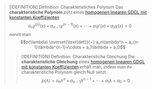> [!DEFINITION] Definition: Charakteristiches Polynom
> Das **charakteristiche Polynom** $p(\lambda)$ eines [homogenen linearen GDGL mit konstanten Koeffizienten](Homogene%20lineare%20GDGL%20mit%20konstanten%20Koeffizienten.md)
> $$a_n y^{(n)}(x) + a_{n-1} y^{(n-1)}(x) + \cdots + a_1 y'(x) + a_0 y(x) = 0$$
> nennt man
> $$p(\lambda) \overset{\text{def}}{=} a_n\lambda^n + a_{n-1}\lambda^{n-1}+\cdots + a_1\lambda + a_0$$
> > [!DEFINITION] Definition: Charakteristiche Gleichung
> > Die **charakteristiche Gleichung** eines [homogenen linearen GDGL mit konstanten Koeffizienten](Homogene%20lineare%20GDGL%20mit%20konstanten%20Koeffizienten.md) erhält man, indem man ihr charakteristiche Polynom gleich Null setzt.
> > $$p(\lambda) = a_n\lambda^n + a_{n-1}\lambda^{n-1}+\cdots + a_1\lambda + a_0 = 0$$